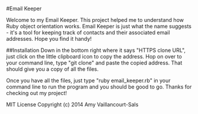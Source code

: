 #Email Keeper

Welcome to my Email Keeper. This project helped me to understand how Ruby object orientation works.
Email Keeper is just what the name suggests - it's a tool for keeping track of contacts and their
associated email addresses. Hope you find it handy!

##Installation
Down in the bottom right where it says "HTTPS clone URL", just click on the little clipboard
icon to copy the address. Hop on over to your command line, type "git clone" and paste the copied
address. That should give you a copy of all the files.

Once you have all the files, just type "ruby email_keeper.rb" in your command line to run the
program and you should be good to go. Thanks for checking out my project!



MIT License Copyright (c) 2014 Amy Vaillancourt-Sals

